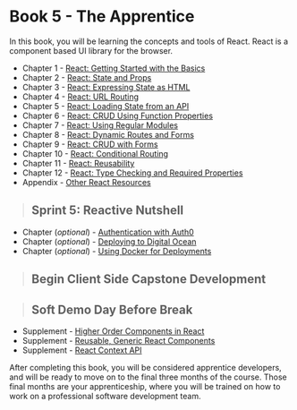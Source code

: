 # Book 5 - The Apprentice

In this book, you will be learning the concepts and tools of React. React is a component based UI library for the browser.

* Chapter 1 - [React: Getting Started with the Basics](./chapters/REACT_BASICS.md)
* Chapter 2 - [React: State and Props](./chapters/COMPONENT_STATE_PROPS.md)
* Chapter 3 - [React: Expressing State as HTML](./chapters/REACT_STATE_EXPRESSION.md)
* Chapter 4 - [React: URL Routing](./chapters/REACT_ROUTING.md)
* Chapter 5 - [React: Loading State from an API](./chapters/REACT_INITIAL_STATE.md)
* Chapter 6 - [React: CRUD Using Function Properties](./chapters/FUNCTIONS_AS_PROPS.md)
* Chapter 7 - [React: Using Regular Modules](./chapters/API_MODULES.md)
* Chapter 8 - [React: Dynamic Routes and Forms](./chapters/REACT_DYNAMIC_ROUTING.md)
* Chapter 9 - [React: CRUD with Forms](./chapters/REACT_FORMS.md)
* Chapter 10 - [React: Conditional Routing](./chapters/REACT_CONDITIONAL_RENDERING.md)
* Chapter 11 - [React: Reusability](./chapters/REACT_REUSABLE_COMPONENTS.md)
* Chapter 12 - [React: Type Checking and Required Properties](./chapters/REACT_TYPE_CHECKING.md)
* Appendix - [Other React Resources](./chapters/REACT_APPENDIX.md)

> ## Sprint 5: Reactive Nutshell

* Chapter (_optional_) - [Authentication with Auth0](https://auth0.com/blog/reactjs-authentication-tutorial/)
* Chapter (_optional_) - [Deploying to Digital Ocean](./chapters/DIGITAL_OCEAN.md)
* Chapter (_optional_) - [Using Docker for Deployments](./chapters/DOCKER_INTRO.md)

> ## **Begin Client Side Capstone Development**

> ## Soft Demo Day Before Break

* Supplement - [Higher Order Components in React](./chapters/REACT_HOC.md)
* Supplement - [Reusable, Generic React Components](./chapters/REACT_GENERIC_COMPONENTS.md)
* Supplement - [React Context API](./chapters/REACT_CONTEXT_API.md)

After completing this book, you will be considered apprentice developers, and will be ready to move on to the final three months of the course. Those final months are your apprenticeship, where you will be trained on how to work on a professional software development team.
